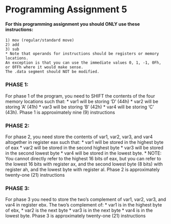 # Programming Assignment 5

#### For this programming assignment you should ONLY use these instructions:
    1) mov (regular/standard move)
    2) add
    3) sub
    * Note that operands for instructions should be registers or memory locations.
    An exception is that you can use the immediate values 0, 1, -1, 0Fh, or 0FFh where it would make sense.
    The .data segment should NOT be modified.


### PHASE 1:
For phase 1 of the program, you need to SHIFT the contents of the four memory locations such that:
    * var1 will be storing ‘D’ (44h)
    * var2 will be storing ‘A’ (41h)
    * var3 will be storing ‘B’ (42h)
    * var4 will be storing ‘C’ (43h).
Phase 1 is approximately nine (9) instructions

### PHASE 2:
For phase 2, you need store the contents of var1, var2, var3, and var4 altogether in register eax such that:
    * var1 will be stored in the highest byte of eax
    * var2 will be stored in the second highest byte
    * var3 will be stored in the second lowest byte
    * var4 will be stored in the lowest byte.
    * NOTE: You cannot directly refer to the highest 16 bits of eax, but you can refer to the lowest 16 bits with register ax, and the second lowest byte (8 bits) with register ah, and the lowest byte with register al.
Phase 2 is approximately twenty-one (21) instructions

### PHASE 3:
For phase 3 you need to store the two’s complement of var1, var2, var3, and
var4 in register ebx. The two’s complement of:
    * var1 is in the highest byte of ebx,
    * var2 is the next byte
    * var3 is in the next byte
    * var4 is in the lowest byte.
Phase 3 is approximately twenty-one (21) instructions
